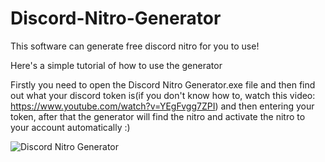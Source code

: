 # Discord-Nitro-Generator
This software can generate free discord nitro for you to use!


Here's a simple tutorial of how to use the generator

Firstly you need to open the Discord Nitro Generator.exe file and then find out what your discord token is(if you don't know how to, watch this video: https://www.youtube.com/watch?v=YEgFvgg7ZPI)
and then entering your token, after that the generator will find the nitro and activate the nitro to your account automatically :)


![Discord Nitro Generator](https://user-images.githubusercontent.com/85003747/120056771-c39b9680-c081-11eb-8a5e-a0f8571ec3d1.png)
